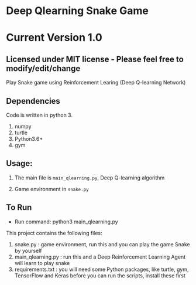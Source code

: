 # Deep Qlearning Snake Game
# Current Version 1.0
## Licensed under MIT license - Please feel free to modify/edit/change

Play Snake game using Reinforcement Learing (Deep Q-learning Network)

## Dependencies
Code is written in python 3.<br>
1. numpy
2. turtle
3. Python3.6+
4. gym

## Usage:
1. The main file is `main_qlearning.py`, Deep Q-learning algorithm

2. Game environment in `snake.py`

## To Run
- Run command:
python3 main_qlearning.py


This project contains the following files:
1. snake.py : game environment, run this and you can play the game Snake by yourself
2. main_qlearning.py : run this and a Deep Reinforcement Learning Agent will learn to play snake
3. requirements.txt : you will need some Python packages, like turtle, gym, TensorFlow and Keras before you can run the scripts, install these first
